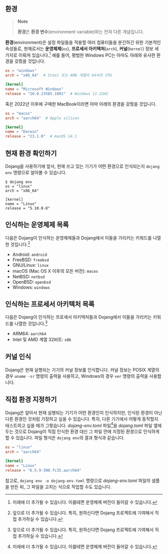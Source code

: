 환경
----

> **Note**  
>
> **환경**은 **환경 변수**(environment variable)와는 전혀 다른 개념입니다.

**환경**(environment)은 설정 파일들을 적용할 여러 컴퓨터들을 분간하긴 위한
기본적인 속성들로, 현재로서는 **운영체제**(`os`), **프로세서 아키텍처**(`arch`),
**커널**(`kernel`) 정보 세 가지로 이뤄져 있습니다.[^1]  예를 들어,
평범한 Windows PC는 아마도 아래와 유사한 환경을 갖췄을 것입니다.

~~~~ toml
os = "windows"
arch = "x86_64"  # Intel 또는 AMD 계열의 64비트 CPU

[kernel]
name = "Microsoft Windows"
release = "10.0.23585.1001"  # Windows 11 22H2
~~~~

혹은 2022년 이후에 구매한 MacBook이라면 아마 아래의 환경을 갖췄을 것입니다.

~~~~ toml
os = "macos"
arch = "aarch64"  # Apple silicon

[kernel]
name = "Darwin"
release = "23.1.0"  # macOS 14.1
~~~~

[^1]: 미래에 더 추가될 수 있습니다. 이를테면 운영체제 버전이 들어갈 수 있습니다.


현재 환경 확인하기
------------------

Dojang을 사용하기에 앞서, 현재 쓰고 있는 기기가 어떤 환경으로 인식되는지
`dojang env` 명령으로 알아볼 수 있습니다.

~~~~ console
$ dojang env
os = "linux"
arch = "x86_64"

[kernel]
name = "Linux"
release = "5.10.0-8"
~~~~


인식하는 운영체제 목록
----------------------

다음은 Dojang이 인식하는 운영체제들과 Dojang에서 이들을 가리키는 키워드를 나열한
것입니다.[^2]

 -  Android: `android`
 -  FreeBSD: `freebsd`
 -  GNU/Linux: `linux`
 -  macOS (Mac OS X 이후의 모든 버전): `macos`
 -   NetBSD: `netbsd`
 -  OpenBSD: `openbsd`
 -  Windows: `windows`

[^2]: 앞으로 더 추가될 수 있습니다. 특히, 원하신다면 Dojang 프로젝트에 기여해서
직접 추가하실 수 있습니다.


인식하는 프로세서 아키텍처 목록
-------------------------------

다음은 Dojang이 인식하는 프로세서 아키텍처들과 Dojang에서 이들을 가리키는
키워드를 나열한 것입니다.[^2]

 -  ARM64: `aarch64`
 -  Intel 및 AMD 계열 32비트: `x86`
 


커널 인식
---------

Dojang은 현재 실행되는 기기의 커널 정보를 인식합니다.  커널 정보는 POSIX 계열의
경우 `uname -sr` 명령의 출력을 사용하고, Windows의 경우 `ver` 명령의 출력을
사용합니다.


직접 환경 지정하기
------------------

Dojang은 알아서 현재 실행되는 기기가 어떤 환경인지 인식하지만, 인식된 환경이
아닌 다른 환경인 것처럼 가장하고 싶을 수 있습니다.
특히, 다른 기기에서 어떻게 동작할지 테스트하고 싶을 때가 그렇습니다.
*dojang-env.toml* 파일[^1]을 *dojang.toml* 파일 옆에 두는 것으로 Dojang이 직접
인식한 환경 대신 그 파일 안에 지정된 환경으로 인식하게 할 수 있습니다.
파일 형식은 `dojang env`의 결과 형식과 같습니다.

~~~~ toml
os = "linux"
arch = "aarch64"

[kernel]
name = "Linux"
release = "6.5.9-300.fc35.aarch64"
~~~~

참고로, `dojang env -o dojang-env.toml` 명령으로 *dojang-env.toml* 파일의
샘플을 만든 뒤, 그 파일을 고치는 식으로 작업할 수도 있습니다.

[^1]: `-e`/`--env-file` 옵션을 사용하면 *dojang-env.toml* 파일 대신 다른 파일을
      사용할 수 있습니다.
